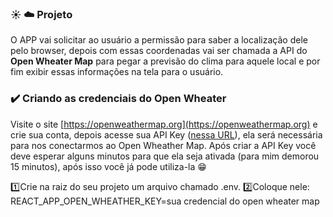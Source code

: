 ### :sunny: :cloud: Projeto
O APP vai solicitar ao usuário a permissão para saber a localização dele pelo browser, depois com essas coordenadas vai ser chamada a API do **Open Wheater Map** para pegar a previsão do clima para aquele local e por fim exibir essas informações na tela para o usuário.

### :heavy_check_mark: Criando as credenciais do Open Wheater
Visite o site [https://openweathermap.org](https://openweathermap.org) e crie sua conta, depois acesse sua API Key ([nessa URL](https://home.openweathermap.org/api_keys)), ela será necessária para nos conectarmos ao Open Wheather Map.
Após criar a API Key você deve esperar alguns minutos para que ela seja ativada (para mim demorou 15 minutos), após isso você já pode utiliza-la 😁

:one:Crie na raiz do seu projeto um arquivo chamado .env.
:two:Coloque nele: REACT_APP_OPEN_WHEATHER_KEY=sua credencial do open wheater map